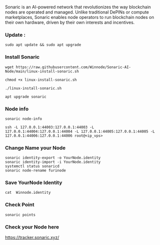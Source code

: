

Sonaric is an AI-powered network that revolutionizes the way blockchain nodes are operated and managed. Unlike traditional DePINs or compute marketplaces, Sonaric enables node operators to run blockchain nodes on their own hardware, driven by their own interests and incentives.

### Update :
```
sudo apt update && sudo apt upgrade
```

### Install Sonaric

```
wget https://raw.githubusercontent.com/Winnode/Sonaric-AI-Node/main/linux-install-sonaric.sh
```
```
chmod +x linux-install-sonaric.sh
```
```
./linux-install-sonaric.sh
```
```
apt upgrade sonaric
```

### Node info

```
sonaric node-info
```

```
ssh -L 127.0.0.1:44003:127.0.0.1:44003 -L 127.0.0.1:44004:127.0.0.1:44004 -L 127.0.0.1:44005:127.0.0.1:44005 -L 127.0.0.1:44006:127.0.0.1:44006 root@<ip_vps>
```

### Change Name your Node

```
sonaric identity-export -o YourNode.identity
sonaric identity-import -i YourNode.identity
systemctl status sonaricd
sonaric node-rename furinode
```

### Save YourNode Identity

```
cat  Winnode.identity
```

### Check Point

```
sonaric points
```

### Check your Node here 

https://tracker.sonaric.xyz/
